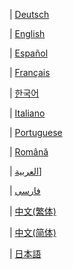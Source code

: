| [Deutsch](http://wikijs.ethereum.wiki/%5BGerman%5D-Ethereum-TOC) 

| [English](https://github.com/ethereum/wiki/wiki) 

| [Español](http://wikijs.ethereum.wiki/%5BSpanish%5D-Ethereum-TOC) 

| [Français](http://wikijs.ethereum.wiki/%5BFrench%5D-Ethereum-TOC) 

| [한국어](http://wikijs.ethereum.wiki/%5BKorean%5D-White-Paper) 

| [Italiano](http://wikijs.ethereum.wiki/%5BItalian%5D-Ethereum-TOC) 

| [Portuguese](http://wikijs.ethereum.wiki/%5BPortuguese%5D-White-Paper/)

| [Română](http://wikijs.ethereum.wiki/%5BRomanian%5D-Cuprins) 

| [العربية](http://wikijs.ethereum.wiki/%D8%A7%D9%84%D8%B9%D8%B1%D8%A8%D9%8A%D8%A9)]

| [فارسی](http://wikijs.ethereum.wiki/%5BPersian%5D-Ethereum-TOC) 

| [中文(繁体)](http://wikijs.ethereum.wiki/%5BChinese%5D-Ethereum-TOC)

| [中文(简体)](http://wikijs.ethereum.wiki/%5BSimplified-Chinese%5D-Ethereum-TOC)

| [日本語](http://wikijs.ethereum.wiki/[Japanese]-Ethereum-TOC) 
